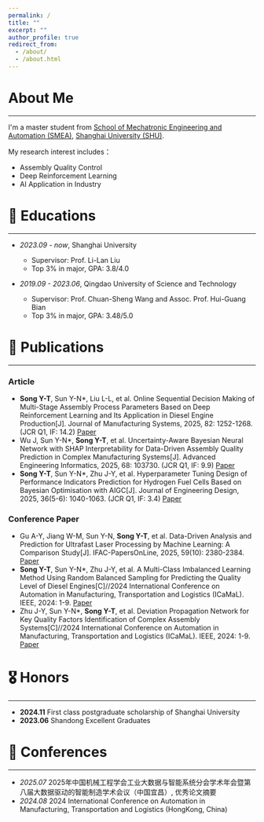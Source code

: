 ```yaml
---
permalink: /
title: ""
excerpt: ""
author_profile: true
redirect_from: 
  - /about/
  - /about.html
---
```


# About Me

---

I'm a master student from [School of Mechatronic Engineering and Automation (SMEA)](https://auto.shu.edu.cn/), [Shanghai University (SHU)](https://www.shu.edu.cn/). 

My research interest includes：

- Assembly Quality Control
- Deep Reinforcement Learning
- AI Application in Industry


# 📖 Educations

---

- *2023.09 - now*, Shanghai University
  - Supervisor: Prof. Li-Lan Liu
  - Top 3% in major, GPA: 3.8/4.0

- *2019.09 - 2023.06*, Qingdao University of Science and Technology
  - Supervisor: Prof. Chuan-Sheng Wang and Assoc. Prof. Hui-Guang Bian
  - Top 3% in major, GPA: 3.48/5.0

    
# 📝 Publications 

---

### Article
- **Song Y-T**, Sun Y-N*, Liu L-L, et al. Online Sequential Decision Making of Multi-Stage Assembly Process Parameters Based on Deep Reinforcement Learning and Its Application in Diesel Engine Production[J]. Journal of Manufacturing Systems, 2025, 82: 1252-1268. (JCR Q1, IF: 14.2) [Paper](https://www.sciencedirect.com/science/article/pii/S0278612525002110)
- Wu J, Sun Y-N*, **Song Y-T**, et al. Uncertainty-Aware Bayesian Neural Network with SHAP Interpretability for Data-Driven Assembly Quality Prediction in Complex Manufacturing Systems[J]. Advanced Engineering Informatics, 2025, 68: 103730. (JCR Q1, IF: 9.9) [Paper](https://www.sciencedirect.com/science/article/pii/S1474034625006238)
- **Song Y-T**, Sun Y-N*, Zhu J-Y, et al. Hyperparameter Tuning Design of Performance Indicators Prediction for Hydrogen Fuel Cells Based on Bayesian Optimisation with AIGC[J]. Journal of Engineering Design, 2025, 36(5-6): 1040-1063. (JCR Q1, IF: 3.4) [Paper](https://www.tandfonline.com/doi/full/10.1080/09544828.2024.2436968)

### Conference Paper
- Gu A-Y, Jiang W-M, Sun Y-N, **Song Y-T**, et al. Data-Driven Analysis and Prediction for Ultrafast Laser Processing by Machine Learning: A Comparison Study[J]. IFAC-PapersOnLine, 2025, 59(10): 2380-2384. [Paper](https://www.sciencedirect.com/science/article/pii/S2405896325011632?via%3Dihub)
- **Song Y-T**, Sun Y-N*, Zhu J-Y, et al. A Multi-Class Imbalanced Learning Method Using Random Balanced Sampling for Predicting the Quality Level of Diesel Engines[C]//2024 International Conference on Automation in Manufacturing, Transportation and Logistics (ICaMaL). IEEE, 2024: 1-9. [Paper](https://ieeexplore.ieee.org/document/10919696)
- Zhu J-Y, Sun Y-N*, **Song Y-T**, et al. Deviation Propagation Network for Key Quality Factors Identification of Complex Assembly Systems[C]//2024 International Conference on Automation in Manufacturing, Transportation and Logistics (ICaMaL). IEEE, 2024: 1-9. [Paper](https://ieeexplore.ieee.org/document/10919718)

# 🎖 Honors

---

- **2024.11**  First class postgraduate scholarship of Shanghai University
- **2023.06**  Shandong Excellent Graduates


# 💬 Conferences

---

- *2025.07*  2025年中国机械工程学会工业大数据与智能系统分会学术年会暨第八届大数据驱动的智能制造学术会议（中国宜昌）, 优秀论文摘要
- *2024.08*  2024 International Conference on Automation in Manufacturing, Transportation and Logistics (HongKong, China)
